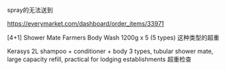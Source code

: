 spray的无法送到

https://everymarket.com/dashboard/order_items/33971


[4+1] Shower Mate Farmers Body Wash 1200g x 5 (5 types) 这种类型的超重

Kerasys 2L shampoo + conditioner + body 3 types, tubular shower mate, large capacity refill, practical for lodging establishments
超重检查
